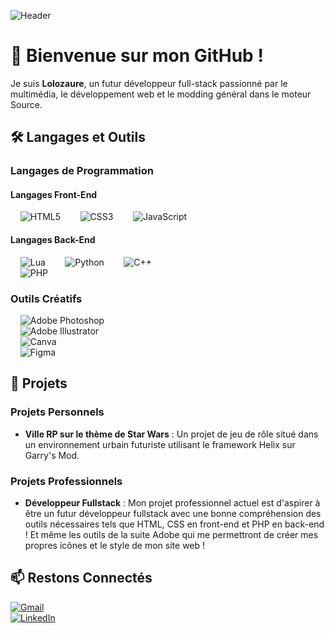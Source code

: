 ![Header](https://i.imgur.com/N9E9gnl.png)

# 👋 Bienvenue sur mon GitHub !

Je suis **Lolozaure**, un futur développeur full-stack passionné par le multimédia, le développement web et le modding général dans le moteur Source.

## 🛠️ Langages et Outils

### Langages de Programmation

#### Langages Front-End
&nbsp;&nbsp;&nbsp;&nbsp;![HTML5](https://img.shields.io/badge/HTML5-E34F26?style=for-the-badge&logo=html5&logoColor=white)  &nbsp;&nbsp;
&nbsp;&nbsp;&nbsp;&nbsp;![CSS3](https://img.shields.io/badge/CSS3-1572B6?style=for-the-badge&logo=css3&logoColor=white)  &nbsp;&nbsp;
&nbsp;&nbsp;&nbsp;&nbsp;![JavaScript](https://img.shields.io/badge/JavaScript-F7DF1E?style=for-the-badge&logo=javascript&logoColor=black)  &nbsp;&nbsp;  

#### Langages Back-End
&nbsp;&nbsp;&nbsp;&nbsp;![Lua](https://img.shields.io/badge/Lua-2C2D72?style=for-the-badge&logo=lua&logoColor=white)  &nbsp;&nbsp;
&nbsp;&nbsp;&nbsp;&nbsp;![Python](https://img.shields.io/badge/Python-3776AB?style=for-the-badge&logo=python&logoColor=white)  &nbsp;&nbsp;
&nbsp;&nbsp;&nbsp;&nbsp;![C++](https://img.shields.io/badge/C%2B%2B-00599C?style=for-the-badge&logo=c%2B%2B&logoColor=white)  &nbsp;&nbsp;  
&nbsp;&nbsp;&nbsp;&nbsp;![PHP](https://img.shields.io/badge/PHP-777BB4?style=for-the-badge&logo=php&logoColor=white)  &nbsp;&nbsp;

### Outils Créatifs
&nbsp;&nbsp;&nbsp;&nbsp;![Adobe Photoshop](https://img.shields.io/badge/Adobe%20Photoshop-31A8FF?style=for-the-badge&logo=adobe%20photoshop&logoColor=white)  
&nbsp;&nbsp;&nbsp;&nbsp;![Adobe Illustrator](https://img.shields.io/badge/Adobe%20Illustrator-FF9A00?style=for-the-badge&logo=adobe%20illustrator&logoColor=white)  
&nbsp;&nbsp;&nbsp;&nbsp;![Canva](https://img.shields.io/badge/Canva-00C4CC?style=for-the-badge&logo=canva&logoColor=white)  
&nbsp;&nbsp;&nbsp;&nbsp;![Figma](https://img.shields.io/badge/Figma-F24E1E?style=for-the-badge&logo=figma&logoColor=white)  

## 🌟 Projets

### Projets Personnels
- **Ville RP sur le thème de Star Wars** : Un projet de jeu de rôle situé dans un environnement urbain futuriste utilisant le framework Helix sur Garry's Mod.

### Projets Professionnels
- **Développeur Fullstack** : Mon projet professionnel actuel est d'aspirer à être un futur développeur fullstack avec une bonne compréhension des outils nécessaires tels que HTML, CSS en front-end et PHP en back-end ! Et même les outils de la suite Adobe qui me permettront de créer mes propres icônes et le style de mon site web !

## 📫 Restons Connectés
[![Gmail](https://img.shields.io/badge/Gmail-D14836?style=for-the-badge&logo=gmail&logoColor=white)](mailto:adamdominguez68@gmail.com)  
[![LinkedIn](https://img.shields.io/badge/LinkedIn-0077B5?style=for-the-badge&logo=linkedin&logoColor=white)](https://www.linkedin.com/in/adam-dominguez-793a8b329/)

